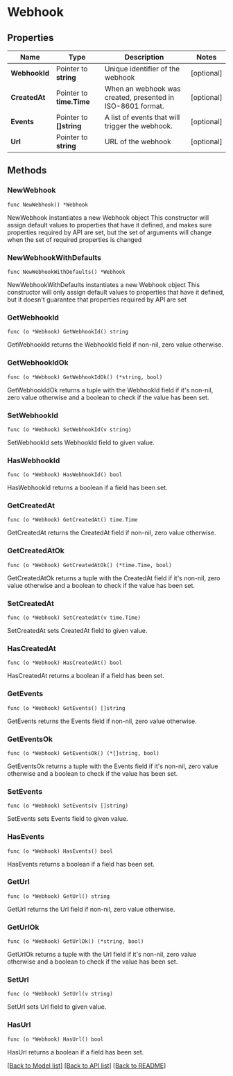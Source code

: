 # Webhook

## Properties

Name | Type | Description | Notes
------------ | ------------- | ------------- | -------------
**WebhookId** | Pointer to **string** | Unique identifier of the webhook | [optional] 
**CreatedAt** | Pointer to **time.Time** | When an webhook was created, presented in ISO-8601 format. | [optional] 
**Events** | Pointer to **[]string** | A list of events that will trigger the webhook. | [optional] 
**Url** | Pointer to **string** | URL of the webhook | [optional] 

## Methods

### NewWebhook

`func NewWebhook() *Webhook`

NewWebhook instantiates a new Webhook object
This constructor will assign default values to properties that have it defined,
and makes sure properties required by API are set, but the set of arguments
will change when the set of required properties is changed

### NewWebhookWithDefaults

`func NewWebhookWithDefaults() *Webhook`

NewWebhookWithDefaults instantiates a new Webhook object
This constructor will only assign default values to properties that have it defined,
but it doesn't guarantee that properties required by API are set

### GetWebhookId

`func (o *Webhook) GetWebhookId() string`

GetWebhookId returns the WebhookId field if non-nil, zero value otherwise.

### GetWebhookIdOk

`func (o *Webhook) GetWebhookIdOk() (*string, bool)`

GetWebhookIdOk returns a tuple with the WebhookId field if it's non-nil, zero value otherwise
and a boolean to check if the value has been set.

### SetWebhookId

`func (o *Webhook) SetWebhookId(v string)`

SetWebhookId sets WebhookId field to given value.

### HasWebhookId

`func (o *Webhook) HasWebhookId() bool`

HasWebhookId returns a boolean if a field has been set.

### GetCreatedAt

`func (o *Webhook) GetCreatedAt() time.Time`

GetCreatedAt returns the CreatedAt field if non-nil, zero value otherwise.

### GetCreatedAtOk

`func (o *Webhook) GetCreatedAtOk() (*time.Time, bool)`

GetCreatedAtOk returns a tuple with the CreatedAt field if it's non-nil, zero value otherwise
and a boolean to check if the value has been set.

### SetCreatedAt

`func (o *Webhook) SetCreatedAt(v time.Time)`

SetCreatedAt sets CreatedAt field to given value.

### HasCreatedAt

`func (o *Webhook) HasCreatedAt() bool`

HasCreatedAt returns a boolean if a field has been set.

### GetEvents

`func (o *Webhook) GetEvents() []string`

GetEvents returns the Events field if non-nil, zero value otherwise.

### GetEventsOk

`func (o *Webhook) GetEventsOk() (*[]string, bool)`

GetEventsOk returns a tuple with the Events field if it's non-nil, zero value otherwise
and a boolean to check if the value has been set.

### SetEvents

`func (o *Webhook) SetEvents(v []string)`

SetEvents sets Events field to given value.

### HasEvents

`func (o *Webhook) HasEvents() bool`

HasEvents returns a boolean if a field has been set.

### GetUrl

`func (o *Webhook) GetUrl() string`

GetUrl returns the Url field if non-nil, zero value otherwise.

### GetUrlOk

`func (o *Webhook) GetUrlOk() (*string, bool)`

GetUrlOk returns a tuple with the Url field if it's non-nil, zero value otherwise
and a boolean to check if the value has been set.

### SetUrl

`func (o *Webhook) SetUrl(v string)`

SetUrl sets Url field to given value.

### HasUrl

`func (o *Webhook) HasUrl() bool`

HasUrl returns a boolean if a field has been set.


[[Back to Model list]](../README.md#documentation-for-models) [[Back to API list]](../README.md#documentation-for-api-endpoints) [[Back to README]](../README.md)


